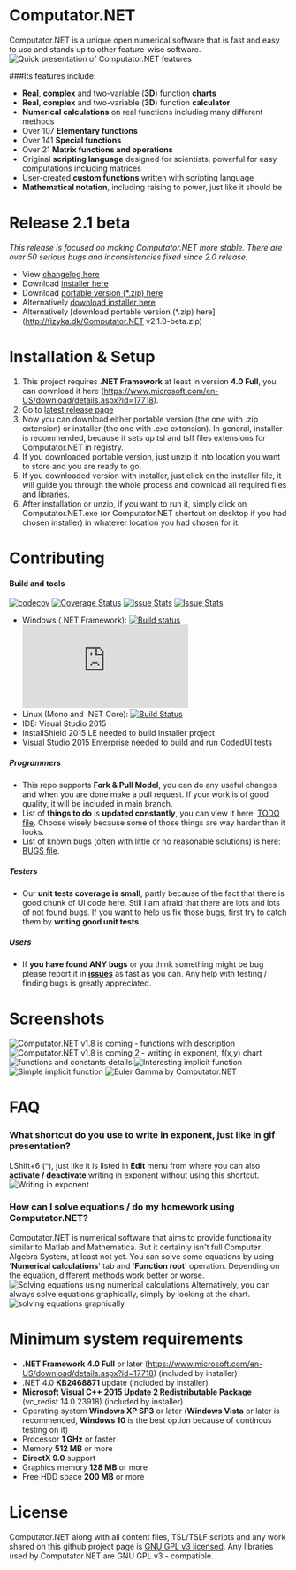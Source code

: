 # Computator.NET
Computator.NET is a unique open numerical software that is fast and easy to use and stands up to other feature-wise software.
![Quick presentation of Computator.NET features](../master/Graphics/Presentation/quick_presentation.gif "Quick presentation of Computator.NET features")

###Its features include:
* **Real**, **complex** and two-variable (**3D**) function **charts**
* **Real**, **complex** and two-variable (**3D**) function **calculator**
* **Numerical calculations** on real functions including many different methods
* Over 107 **Elementary functions**
* Over 141 **Special functions**
* Over 21 **Matrix functions and operations**
* Original **scripting language** designed for scientists, powerful for easy computations including matrices
* User-created **custom functions** written with scripting language
* **Mathematical notation**, including raising to power, just like it should be



# Release 2.1 beta
*This release is focused on making Computator.NET more stable. There are over 50 serious bugs and inconsistencies fixed since 2.0 release.*
* View [changelog here](https://github.com/PawelTroka/Computator.NET/releases/tag/v2.1.0-beta)
* Download [installer here](https://github.com/PawelTroka/Computator.NET/releases/download/v2.1.0-beta/Computator.NET.Installer.v2.1.0.beta.exe)
* Download [portable version (*.zip) here](https://github.com/PawelTroka/Computator.NET/releases/download/v2.1.0-beta/Computator.NET.v2.1.0-beta.zip)
* Alternatively [download installer here](http://fizyka.dk/Computator.NET.Installer%20v2.1.0%20beta.exe)
* Alternatively [download portable version (*.zip) here](http://fizyka.dk/Computator.NET v2.1.0-beta.zip)


# Installation & Setup
1. This project requires **.NET Framework** at least in version **4.0 Full**, you can download it here (https://www.microsoft.com/en-US/download/details.aspx?id=17718).
2. Go to [latest release page](https://github.com/PawelTroka/Computator.NET/releases/latest)
3. Now you can download either portable version (the one with .zip extension) or installer (the one with .exe extension). In general, installer is recommended, because it sets up tsl and tslf files extensions for Computator.NET in registry.
4. If you downloaded portable version, just unzip it into location you want to store and you are ready to go.
5. If you downloaded version with installer, just click on the installer file, it will guide you through the whole process and download all required files and libraries.
6. After installation or unzip, if you want to run it, simply click on Computator.NET.exe (or Computator.NET shortcut on desktop if you had chosen installer) in whatever location you had chosen for it.



# Contributing

#### Build and tools
[![codecov](https://codecov.io/gh/PawelTroka/Computator.NET/branch/master/graph/badge.svg)](https://codecov.io/gh/PawelTroka/Computator.NET)
[![Coverage Status](https://coveralls.io/repos/github/PawelTroka/Computator.NET/badge.svg?branch=master)](https://coveralls.io/github/PawelTroka/Computator.NET?branch=master)
[![Issue Stats](http://issuestats.com/github/PawelTroka/Computator.NET/badge/issue)](http://issuestats.com/github/PawelTroka/Computator.NET)
[![Issue Stats](http://issuestats.com/github/PawelTroka/Computator.NET/badge/pr)](http://issuestats.com/github/PawelTroka/Computator.NET)

* Windows (.NET Framework): [![Build status](https://ci.appveyor.com/api/projects/status/yy65wjyjagdh0lt6?svg=true)](https://ci.appveyor.com/project/PawelTroka/computator-net) [![Build status](http://flauschig.ch/batch.php?type=tests&account=PawelTroka&slug=computator-net)](https://ci.appveyor.com/project/PawelTroka/computator-net) 
* Linux (Mono and .NET Core): [![Build Status](https://travis-ci.org/PawelTroka/Computator.NET.svg?branch=master)](https://travis-ci.org/PawelTroka/Computator.NET)
* IDE: Visual Studio 2015
* InstallShield 2015 LE needed to build Installer project
* Visual Studio 2015 Enterprise needed to build and run CodedUI tests

##### Programmers
* This repo supports **Fork & Pull Model**, you can do any useful changes and when you are done make a pull request. If your work is of good quality, it will be included in main branch.
* List of **things to do** is **updated constantly**, you can view it here: [TODO file](../master/TODO). Choose wisely because some of those things are way harder than it looks.
* List of known bugs (often with little or no reasonable solutions) is here: [BUGS file](../master/BUGS).

##### Testers
* Our **unit tests coverage is small**, partly because of the fact that there is good chunk of UI code here. Still I am afraid that there are lots and lots of not found bugs. If you want to help us fix those bugs, first try to catch them by **writing good unit tests**.

##### Users
* If **you have found ANY bugs** or you think something might be bug please report it in [**issues**](https://github.com/PawelTroka/Computator.NET/issues) as fast as you can. Any help with testing / finding bugs is greatly appreciated.


# Screenshots
![Computator.NET v1.8 is coming - functions with description](../master/Graphics/Presentation/Computator.NET%20v1.8%20is%20coming%20-%20functions%20with%20description.jpg "Computator.NET v1.8 is coming - functions with description")
![Computator.NET v1.8 is coming 2 - writing in exponent, f(x,y) chart](../master/Graphics/Presentation/Computator.NET%20v1.8%20is%20coming%202%20-%20writing%20in%20exponent,%20f(x,y)%20chart.jpg "Computator.NET v1.8 is coming 2 - writing in exponent, f(x,y) chart")
![functions and constants details](../master/Graphics/Presentation/functions%20and%20constants%20details.jpg "functions and constants details")
![Interesting implicit function](../master/Graphics/Presentation/interesting%20implicit%20function.jpg "Interesting implicit function")
![Simple implicit function](../master/Graphics/Presentation/simple%20implicit%20function.jpg "Simple implicit function")
![Euler Gamma by Computator.NET](../master/Graphics/Presentation/gamma%20by%20computator.net.jpg "Euler Gamma by Computator.NET")

# FAQ

### What shortcut do you use to write in exponent, just like in gif presentation?

LShift+6 (^), just like it is listed in **Edit** menu from where you can also **activate / deactivate** writing in exponent without using this shortcut.
![Writing in exponent](../master/Graphics/Presentation/writing-in-exponent.gif "Writing in exponent")


### How can I solve equations / do my homework using Computator.NET?

Computator.NET is numerical software that aims to provide functionality similar to Matlab and Mathematica. But it certainly isn't full Computer Algebra System, at least not yet. You can solve some equations by using '**Numerical calculations**' tab and '**Function root**' operation. Depending on the equation, different methods work better or worse.
![Solving equations using numerical calculations](../master/Graphics/Presentation/solving%20equations%20using%20numerical%20calculations.gif "Solving equations using numerical calculations")
Alternatively, you can always solve equations graphically, simply by looking at the chart.
![solving equations graphically](../master/Graphics/Presentation/solving%20equations%20graphically.gif "solving equations graphically")


# Minimum system requirements

* **.NET Framework** **4.0 Full** or later (https://www.microsoft.com/en-US/download/details.aspx?id=17718) (included by installer)
* .NET 4.0 **KB2468871** update (included by installer)
* **Microsoft Visual C++ 2015 Update 2 Redistributable Package** (vc_redist 14.0.23918) (included by installer)
* Operating system **Windows XP SP3** or later (**Windows Vista** or later is recommended, **Windows 10** is the best option because of continous testing on it)
* Processor **1 GHz** or faster
* Memory **512 MB**	or more
* **DirectX 9.0** support
* Graphics memory **128 MB** or more
* Free HDD space **200 MB** or more


# License

Computator.NET along with all content files, TSL/TSLF scripts and any work shared on this github project page is [GNU GPL v3 licensed](../master/LICENSE). Any libraries used by Computator.NET are GNU GPL v3 - compatible.
